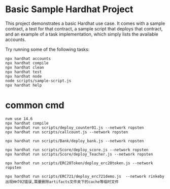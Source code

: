 # Basic Sample Hardhat Project

This project demonstrates a basic Hardhat use case. It comes with a sample contract, a test for that contract, a sample script that deploys that contract, and an example of a task implementation, which simply lists the available accounts.

Try running some of the following tasks:

```shell
npx hardhat accounts
npx hardhat compile
npx hardhat clean
npx hardhat test
npx hardhat node
node scripts/sample-script.js
npx hardhat help
```

# common cmd
```shell
nvm use 14.6
npx hardhat compile
npx hardhat run scripts/deploy_counter01.js --network ropsten
npx hardhat run scripts/callcount.js --network ropsten

npx hardhat run scripts/Bank/deploy_bank.js --network ropsten 

npx hardhat run scripts/Score/deploy_score.js --network ropsten
npx hardhat run scripts/Score/deploy_Teacher.js --network ropsten

npx hardhat run scripts/ERC20Token/deploy_erc20token.js --network ropsten

npx hardhat run scripts/ERC721/deploy_erc721demo.js  --network rinkeby
出现HH702错误,需要删除artifacts文件夹下的cache等临时文件
````